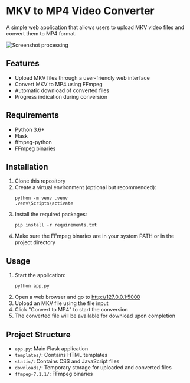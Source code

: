 # MKV to MP4 Video Converter

A simple web application that allows users to upload MKV video files and convert them to MP4 format.

![Screenshot processing](https://github.com/user-attachments/assets/42d0c9ce-7922-4f55-ad60-2494ea9ccb4a)


## Features

- Upload MKV files through a user-friendly web interface
- Convert MKV to MP4 using FFmpeg
- Automatic download of converted files
- Progress indication during conversion

## Requirements

- Python 3.6+
- Flask
- ffmpeg-python
- FFmpeg binaries

## Installation

1. Clone this repository
2. Create a virtual environment (optional but recommended):
   ```
   python -m venv .venv
   .venv\Scripts\activate
   ```
3. Install the required packages:
   ```
   pip install -r requirements.txt
   ```
4. Make sure the FFmpeg binaries are in your system PATH or in the project directory

## Usage

1. Start the application:
   ```
   python app.py
   ```
2. Open a web browser and go to http://127.0.0.1:5000
3. Upload an MKV file using the file input
4. Click "Convert to MP4" to start the conversion
5. The converted file will be available for download upon completion

## Project Structure

- `app.py`: Main Flask application
- `templates/`: Contains HTML templates
- `static/`: Contains CSS and JavaScript files
- `downloads/`: Temporary storage for uploaded and converted files
- `ffmpeg-7.1.1/`: FFmpeg binaries
